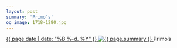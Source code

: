 ```yaml
---
layout: post
summary: 'Primo’s'
og_image: 1718-1280.jpg
---
```


<p>
 <time>
  <a href="/1718">
   {{ page.date | date: "%B %-d, %Y" }}
  </a>
 </time>
 <a href="/1718">
  <img alt="{{ page.summary }}" sizes="(min-width: 700px) 50vw, calc(100vw - 2rem)" src="{{ site.assets_url }}/1718-640.jpg" srcset="{{ site.assets_url }}/1718-320.jpg 320w, {{ site.assets_url }}/1718-640.jpg 640w, {{ site.assets_url }}/1718-960.jpg 960w, {{ site.assets_url }}/1718-1280.jpg 1280w"/>
 </a>
 <span>
  Primo’s
 </span>
</p>
